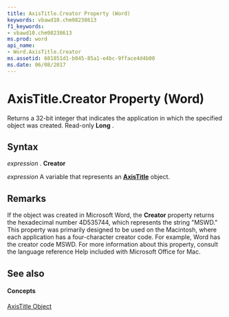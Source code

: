 ```yaml
---
title: AxisTitle.Creator Property (Word)
keywords: vbawd10.chm98238613
f1_keywords:
- vbawd10.chm98238613
ms.prod: word
api_name:
- Word.AxisTitle.Creator
ms.assetid: 681851d1-b045-85a1-e4bc-9fface4d4b00
ms.date: 06/08/2017
---
```



# AxisTitle.Creator Property (Word)

Returns a 32-bit integer that indicates the application in which the specified object was created. Read-only  **Long** .


## Syntax

 _expression_ . **Creator**

 _expression_ A variable that represents an **[AxisTitle](axistitle-object-word.md)** object.


## Remarks

If the object was created in Microsoft Word, the  **Creator** property returns the hexadecimal number 4D535744, which represents the string "MSWD." This property was primarily designed to be used on the Macintosh, where each application has a four-character creator code. For example, Word has the creator code MSWD. For more information about this property, consult the language reference Help included with Microsoft Office for Mac.


## See also


#### Concepts


[AxisTitle Object](axistitle-object-word.md)

